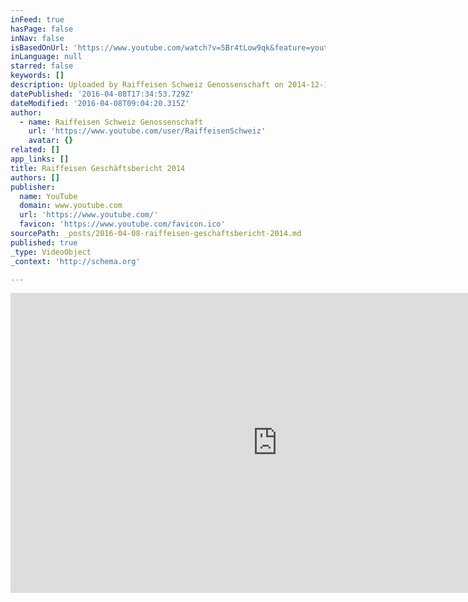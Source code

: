 ```yaml
---
inFeed: true
hasPage: false
inNav: false
isBasedOnUrl: 'https://www.youtube.com/watch?v=5Br4tLow9qk&feature=youtu.be'
inLanguage: null
starred: false
keywords: []
description: Uploaded by Raiffeisen Schweiz Genossenschaft on 2014-12-19.
datePublished: '2016-04-08T17:34:53.729Z'
dateModified: '2016-04-08T09:04:20.315Z'
author:
  - name: Raiffeisen Schweiz Genossenschaft
    url: 'https://www.youtube.com/user/RaiffeisenSchweiz'
    avatar: {}
related: []
app_links: []
title: Raiffeisen Geschäftsbericht 2014
authors: []
publisher:
  name: YouTube
  domain: www.youtube.com
  url: 'https://www.youtube.com/'
  favicon: 'https://www.youtube.com/favicon.ico'
sourcePath: _posts/2016-04-08-raiffeisen-geschaftsbericht-2014.md
published: true
_type: VideoObject
_context: 'http://schema.org'

---
```

<iframe src="https://cdn.embedly.com/widgets/media.html?src=https%3A%2F%2Fwww.youtube.com%2Fembed%2F5Br4tLow9qk%3Ffeature%3Doembed&amp;url=https%3A%2F%2Fwww.youtube.com%2Fwatch%3Fv%3D5Br4tLow9qk%26feature%3Dyoutu.be&amp;image=https%3A%2F%2Fi.ytimg.com%2Fvi%2F5Br4tLow9qk%2Fhqdefault.jpg&amp;key=b7d04c9b404c499eba89ee7072e1c4f7&amp;type=text%2Fhtml&amp;schema=youtube" width="854" height="480" scrolling="no" frameborder="0" allowfullscreen="allowfullscreen" style=""></iframe>
